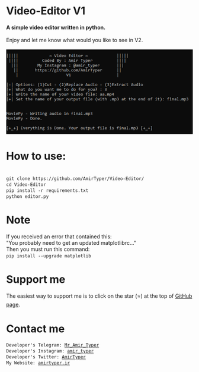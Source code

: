 # Video-Editor V1
<b> A simple video editor written in python.</b>
<br />
<br />
Enjoy and let me know what would you like to see in V2.
<br />
<br />
<img src="img.png" />
<br />

# How to use:
<pre><code>
git clone https://github.com/AmirTyper/Video-Editor/
cd Video-Editor
pip install -r requirements.txt
python editor.py
</code></pre>

# Note
If you received an error that contained this:
<br />
"You probably need to get an updated matplotlibrc..."
<br />
Then you must run this command:
<br />
<code>pip install --upgrade matplotlib</code>

# Support me
The easiest way to support me is to click on the star (<g-emoji class="g-emoji" alias="star" fallback-src="https://github.githubassets.com/images/icons/emoji/unicode/2b50.png">⭐</g-emoji>) at the top of <a href="https://github.com/AmirTyper/Video-Editor">GitHub page</a>.

# Contact me
<pre><code>Developer's Telegram: <a href="https://t.me/Mr_Amir_Typer">Mr_Amir_Typer</a>
Developer's Instagram: <a href="https://instagram.com/amir_typer">amir_typer</a>
Developer's Twitter: <a href="https://twitter.com/AmirTyper">AmirTyper</a>
My Website: <a href="https://amirtyper.ir">amirtyper.ir</a>
</code></pre>
